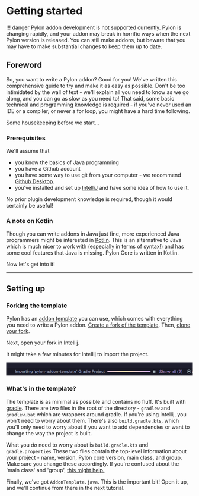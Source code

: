# Getting started

!!! danger 
    Pylon addon development is not supported currently. Pylon is changing rapidly, and your addon may break in horrific ways when the next Pylon version is released. You can still make addons, but beware that you may have to make substantial changes to keep them up to date.

## Foreword

So, you want to write a Pylon addon? Good for you! We've written this comprehensive guide to try and make it as easy as possible. Don't be too intimidated by the wall of text - we'll explain all you need to know as we go along, and you can go as slow as you need to! That said, some basic technical and programming knowledge is required - if you've never used an IDE or a compiler, or never a for loop, you might have a hard time following.

Some housekeeping before we start...

### Prerequisites

We'll assume that 

- you know the basics of Java programming
- you have a Github account
- you have some way to use git from your computer - we recommend [Github Desktop](https://github.com/apps/desktop).
- you've installed and set up [IntelliJ](https://www.jetbrains.com/idea/) and have some idea of how to use it.

No prior plugin development knowledge is required, though it would certainly be useful!

### A note on Kotlin

Though you can write addons in Java just fine, more experienced Java programmers might be interested in [Kotlin](https://kotlinlang.org/). This is an alternative to Java which is much nicer to work with (especially in terms of syntax!) and has some cool features that Java is missing. Pylon Core is written in Kotlin.

Now let's get into it!

---

## Setting up

### Forking the template

Pylon has an [addon template](https://github.com/pylonmc/pylon-addon-template) you can use, which comes with everything you need to write a Pylon addon. [Create a fork of the template](https://www.geeksforgeeks.org/git/how-to-fork-a-github-repository/). Then, [clone your fork](https://www.geeksforgeeks.org/git/how-to-git-clone-a-remote-repository/).

Next, open your fork in Intellij. 

It might take a few minutes for Intellij to import the project.

![Intellij importing the addon template](img/importing-addon-template.png)

### What's in the template?

The template is as minimal as possible and contains no fluff. It's built with [gradle](https://gradle.org/). There are two files in the root of the directory - `gradlew` and `gradlew.bat` which are wrappers around gradle. If you're using Intellij, you won't need to worry about them. There's also `build.gradle.kts`, which you'll only need to worry about if you want to add dependencies or want to change the way the project is built.

What you *do* need to worry about is `build.gradle.kts` and `gradle.properties` These two files contain the top-level information about your project - name, version, Pylon core version, main class, and group. Make sure you change these accordingly. If you're confused about the 'main class' and 'group', [this might help.](https://www.baeldung.com/java-packages)

Finally, we've got `AddonTemplate.java`. This is the important bit! Open it up, and we'll continue from there in the next tutorial.

